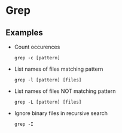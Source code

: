 # Grep

## Examples

* Count occurences

  `grep -c [pattern]`

* List names of files matching pattern

  `grep -l [pattern] [files]`

* List names of files NOT matching pattern

  `grep -L [pattern] [files]`

* Ignore binary files in recursive search

  `grep -I`
